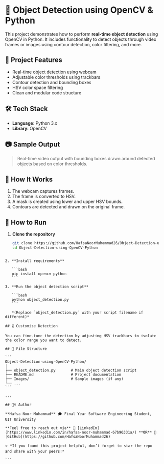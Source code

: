 # 🎯 Object Detection using OpenCV & Python

This project demonstrates how to perform **real-time object detection** using OpenCV in Python. It includes functionality to detect objects through video frames or images using contour detection, color filtering, and more.

## 📌 Project Features

- Real-time object detection using webcam
- Adjustable color thresholds using trackbars
- Contour detection and bounding boxes
- HSV color space filtering
- Clean and modular code structure

## 🛠️ Tech Stack

- **Language**: Python 3.x  
- **Library**: OpenCV

## 📷 Sample Output

> Real-time video output with bounding boxes drawn around detected objects based on color thresholds.

## 🧠 How It Works

1. The webcam captures frames.
2. The frame is converted to HSV.
3. A mask is created using lower and upper HSV bounds.
4. Contours are detected and drawn on the original frame.

## 🚀 How to Run

1. **Clone the repository**
   ```bash
   git clone https://github.com/HafsaNoorMuhammad26/Object-Detection-using-OpenCV-Python.git
   cd Object-Detection-using-OpenCV-Python
````

2. **Install requirements**

   ```bash
   pip install opencv-python
   ```

3. **Run the object detection script**

   ```bash
   python object_detection.py
   ```

   *(Replace `object_detection.py` with your script filename if different)*

## 🎚️ Customize Detection

You can fine-tune the detection by adjusting HSV trackbars to isolate the color range you want to detect.

## 📁 File Structure

```
Object-Detection-using-OpenCV-Python/
│
├── object_detection.py       # Main object detection script
├── README.md                 # Project documentation
├── Images/                   # Sample images (if any)
└── ...
```

---

## 🙋‍♀️ Author

**Hafsa Noor Muhammad** 🎓 Final Year Software Engineering Student, UIT University

**Feel free to reach out via** 🔗 [LinkedIn](https://www.linkedin.com/in/hafsa-noor-muhammad-67b96331a/) **OR** 🔗 [GitHub](https://github.com/HafsaNoorMuhammad26)

⭐ *If you found this project helpful, don’t forget to star the repo and share with your peers!*

```
